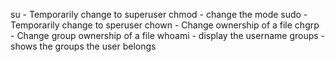 su - Temporarily change to superuser
chmod - change the mode
sudo - Temporarily change to speruser
chown - Change ownership of a file
chgrp - Change group ownership of a file
whoami - display the username
groups - shows the groups the user belongs
